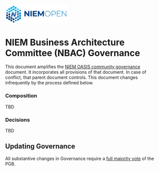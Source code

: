 <img src="NIEM-icon.png" width="200">


# NIEM Business Architecture Committee (NBAC) Governance

This document amplifies the [NIEM OASIS community governance](GOVERNANCE.md) document. It incorporates all provisions of that document. In case of conflict, that parent document controls. This document changes infrequently by the process defined below.

### Composition

TBD

### Decisions

TBD

## Updating Governance

All substantive changes in Governance require a [full majority vote](https://www.oasis-open.org/policies-guidelines/oasis-defined-terms-2018-05-22#dFullMajority) of the PGB.
